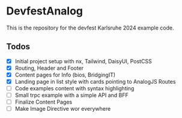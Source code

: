 # DevfestAnalog

This is the repository for the devfest Karlsruhe 2024 example code.

## Todos

- [x] Initial project setup with nx, Tailwind, DaisyUI, PostCSS
- [x] Routing, Header and Footer
- [x] Content pages for Info (bios, BridgingIT)
- [x] Landing page in list style with cards pointing to AnalogJS Routes
- [ ] Code examples content with syntax highlighting
- [ ] Small trpc example with a simple API and BFF
- [ ] Finalize Content Pages
- [ ] Make Image Directive wor everywhere
